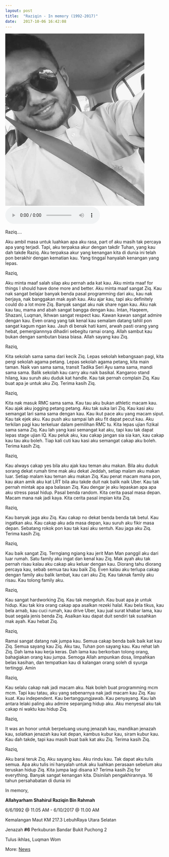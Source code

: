 ```yaml
---
layout: post
title:  "Raziqin - In memory (1992-2017)"
date:   2017-10-06 16:42:08
---
```


<img src="/assets/raziq-b-w.jpg" width="441px">

<audio controls>
  <source src="/assets/raziq.ogg" type="audio/ogg">
  <source src="/assets/raziq.mp3" type="audio/mpeg">
Your browser does not support the audio element.
</audio>


Raziq....

Aku ambil masa untuk luahkan apa aku rasa, part of aku masih tak percaya apa yang terjadi. Tapi, aku terpaksa akur dengan takdir Tuhan, yang kau dah takde Raziq. Aku terpaksa akur yang kenangan kita di dunia ini telah pon berakhir dengan kematian kau. Yang tinggal hanyalah kenangan yang lepas.

Raziq,

Aku minta maaf salah silap aku pernah ada kat kau. Aku minta maaf for things I should have done more and better. Aku minta maaf sangat Ziq. Kau nak sangat belajar banyak benda pasal programming dari aku, kau nak berjaya, nak banggakan mak ayah kau. Aku ajar kau, tapi aku definitely could do a lot more Ziq. Banyak sangat aku nak share ngan kau. Aku nak kau tau, mama and abah sangat bangga dengan kau. Intan, Haqeem, Shazani, Luqman, Ikhwan sangat respect kau. Kawan kawan sangat admire dengan kau. Even orang yang tak kenal kau semalam datang tahlil pon sangat kagum ngan kau. Jauh di benak hati kami, arwah pasti orang yang hebat, pemergiannnya dihadiri sebegitu ramai orang. Allah sambut kau bukan dengan sambutan biasa biasa. Allah sayang kau Ziq.

Raziq,

Kita sekolah sama sama dari kecik Ziq. Lepas sekolah kebangsaan pagi, kita pergi sekolah agama petang. Lepas sekolah agama petang, kita main taman. Naik van sama sama, transit Tadika Seri Ayu sama sama, mandi sama sama. Balik sekolah kau carry aku naik basikal. Kangaroo stand hilang, kau suruh aku duduk kat handle. Kau tak pernah complain Ziq. Kau buat apa je untuk aku Ziq. Terima kasih Ziq.

Raziq,

Kita nak masuk RMC sama sama. Kau tau aku bukan athletic macam kau. Kau ajak aku jogging petang petang. Aku tak suka lari Ziq. Kau kasi aku semangat lari sama sama dengan kau. Kau ikut pace aku yang macam siput. Kau tak ejek aku. Kau push aku sampai lah aku fit dapat pecut kau. Aku terkilan pagi kau terkeluar dalam pemilihan RMC tu. Kita lepas ujian fizikal sama sama Ziq. Kau lah yang kasi semangat kat aku, tapi kau tak dapat lepas stage ujian IQ. Kau peluk aku, kau cakap jangan sia sia kan, kau cakap kau tau aku boleh. Tiap kali cuti kau kasi aku semangat cakap aku boleh. Terima kasih Ziq.

Raziq,

Kau always cakap yes bila aku ajak kau teman aku makan. Bila aku duduk sorang dekat rumah time mak aku dekat Jeddah, setiap malam aku makan luar. Setiap malam kau teman aku makan Ziq.  Kau penat macam mana pon, kau akan amik aku kat LRT bila aku takde duit nak balik naik Uber. Kau tak pernah mintak apa apa balasan Ziq. Kau dengar je aku lepaskan apa apa aku stress pasal hidup. Pasal benda random. Kita cerita pasal masa depan. Macam mana nak jadi kaya. Kita cerita pasal impian kita Ziq.

Raziq, 

Kau banyak jaga aku Ziq. Kau cakap no dekat benda benda tak betul. Kau ingatkan aku. Kau cakap aku ada masa depan, kau suruh aku fikir masa depan. Sebatang rokok pon kau tak kasi aku sentuh. Kau jaga aku Ziq. Terima kasih Ziq.

Raziq, 

Kau baik sangat Ziq. Terngiang ngiang kau jerit Man Man panggil aku dari luar rumah. Satu family aku ingat dan kenal kau Ziq. Mak ayah aku tak pernah risau kalau aku cakap aku keluar dengan kau. Diorang tahu diorang percaya kau, sebab semua tau kau baik Ziq.  Even kalau aku terlupa cakap dengan family aku balik lambat, kau cari aku Ziq. Kau taknak family aku risau. Kau tolong family aku. 

Raziq,

Kau sangat hardworking Ziq. Kau tak mengeluh. Kau buat apa je untuk hidup. Kau tak kira orang cakap apa asalkan rezeki halal. Kau bela tikus, kau bela arnab, kau cuci rumah, kau drive Uber, kau jual surat khabar lama, kau buat segala jenis benda Ziq. Asalkan kau dapat duit sendiri tak susahkan mak ayah. Kau hebat Ziq.

Raziq, 

Ramai sangat datang nak jumpa kau. Semua cakap benda baik baik kat kau Ziq. Semua sayang kau Ziq. Aku tau, Tuhan pon sayang kau. Kau rehat lah Ziq. Dah lama kau kerja keras.  Dah lama kau berkorban tolong orang, bahagiakan orang kau jumpa. Semoga Allah ampunkan dosa, limpahkan belas kasihan, dan tempatkan kau di kalangan orang soleh di syurga tertinggi. Amin

Raziq, 

Kau selalu cakap nak jadi macam aku. Nak boleh buat programming mcm mcm. Tapi kau tatau, aku yang sebenarnya nak jadi macam kau Ziq. Kau kuat. Kau independent.  Kau bertanggungjawab. Kau penyayang. Kau lah antara lelaki paling aku admire sepanjang hidup aku. Aku menyesal aku tak cakap ni waktu kau hidup Ziq. 

Raziq,

It was an honor untuk berpeluang usung jenazah kau, mandikan jenazah kau, solatkan jenazah kau kat depan, kambus kubur kau, siram kubur kau. Kau dah takde, tapi kau masih buat baik kat aku Ziq. Terima kasih Ziq. 

Raziq, 

Aku barai teruk Ziq. Aku sayang kau. Aku rindu kau. Tak dapat aku tulis semua. Apa aku tulis ini hanyalah untuk aku luahkan perasaan sebelum aku teruskan hidup Ziq. Kita jumpa lagi disana k? Terima kasih Ziq for everything. Banyak sangat kenangan kita. Disinilah pengakhirannya. 16 tahun persahabatan di dunia ini

In memory, 

**Allahyarham Shahirul Raziqin Bin Rahmah**

6/6/1992 @ 11.05 AM - 6/10/2017 @ 11.00 AM

Kemalangan Maut KM 217.3 LebuhRaya Utara Selatan

Jenazah **#6** Perkuburan Bandar Bukit Puchong 2

Tulus ikhlas, 
Luqman Wom


More: [News](https://m.facebook.com/story.php?story_fbid=1431600076889204&id=278239472225276)



